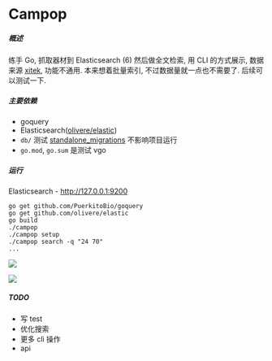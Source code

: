 # Campop

##### 概述
练手 Go, 抓取器材到 Elasticsearch (6) 然后做全文检索, 用 CLI 的方式展示, 数据来源 [xitek](http://production.xitek.com/), 功能不通用. 本来想着批量索引, 不过数据量就一点也不需要了. 后续可以测试一下.

##### 主要依赖

- goquery
- Elasticsearch([olivere/elastic](https://github.com/olivere/elastic))
- `db/` 测试 [standalone_migrations](https://github.com/thuss/standalone-migrations) 不影响项目运行
- `go.mod`, `go.sum` 是测试 vgo

##### 运行

Elasticsearch - http://127.0.0.1:9200

```
go get github.com/PuerkitoBio/goquery
go get github.com/olivere/elastic
go build
./campop
./campop setup
./campop search -q "24 70"
...
```

![](http://wx4.sinaimg.cn/large/62fdd4d5gy1ftwwf5ejvqj227y18on5n.jpg)

![](http://wx2.sinaimg.cn/large/62fdd4d5gy1ftwwf4prk7j227y17ugz6.jpg)

##### TODO

- 写 test
- 优化搜索
- 更多 cli 操作
- api